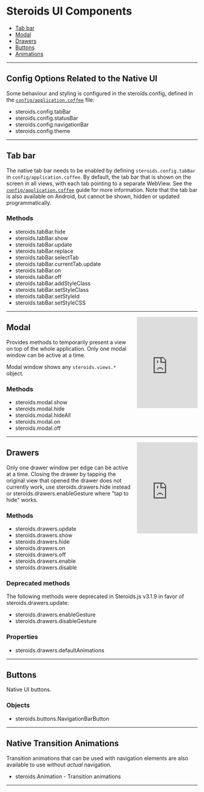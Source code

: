 Steroids&nbsp;UI&nbsp;Components
====================

- [Tab bar](#Steroids%C2%A0UI%C2%A0Components_tab_bar)
- [Modal](#Steroids%C2%A0UI%C2%A0Components_modal)
- [Drawers](#Steroids%C2%A0UI%C2%A0Components_drawers)
- [Buttons](#Steroids%C2%A0UI%C2%A0Components_buttons)
- [Animations](#Steroids%C2%A0UI%C2%A0Components_native_transition_animations)

***

## Config Options Related to the Native UI

Some behaviour and styling is configured in the steroids.config, defined in the [`config/application.coffee`](http://guides.appgyver.com/steroids/guides/project_configuration/config-application-coffee/) file:

- steroids.config.tabBar
- steroids.config.statusBar
- steroids.config.navigationBar
- steroids.config.theme

***

## Tab bar

The native tab bar needs to be enabled by defining `steroids.config.tabBar` in `config/application.coffee`. By default, the tab bar that is shown on the screen in all views, with each tab pointing to a separate WebView. See the [`config/application.coffee`](http://guides.appgyver.com/steroids/guides/project_configuration/config-application-coffee/#steroidsconfigtabbar) guide for more information. Note that the tab bar is also available on Android, but cannot be shown, hidden or updated programmatically.


### Methods

  - steroids.tabBar.hide
  - steroids.tabBar.show
  - steroids.tabBar.update
  - steroids.tabBar.replace
  - steroids.tabBar.selectTab
  - steroids.tabBar.currentTab.update
  - steroids.tabBar.on
  - steroids.tabBar.off
  - steroids.tabBar.addStyleClass
  - steroids.tabBar.setStyleClass
  - steroids.tabBar.setStyleId
  - steroids.tabBar.setStyleCSS


***

<iframe src="http://player.vimeo.com/video/58669801?autoplay=1&loop=1" width="160" height="240" frameborder="0" webkitAllowFullScreen mozallowfullscreen allowFullScreen style="float:right;margin-left:10px;"></iframe>

## Modal

Provides methods to temporarily present a view on top of the whole application. Only one modal window can be active at a time.

Modal window shows any `steroids.views.*` object.

### Methods

- steroids.modal.show
- steroids.modal.hide
- steroids.modal.hideAll
- steroids.modal.on
- steroids.modal.off

***

<iframe src="http://player.vimeo.com/video/65635561?autoplay=1&loop=1" width="160" height="240" frameborder="0" webkitAllowFullScreen mozallowfullscreen allowFullScreen style="float:right;margin-left:10px;"></iframe>

## Drawers

Only one drawer window per edge can be active at a time.  Closing the drawer by tapping the original view that opened the drawer does not currently work, use steroids.drawers.hide instead or steroids.drawers.enableGesture where "tap to hide" works.


### Methods

- steroids.drawers.update
- steroids.drawers.show
- steroids.drawers.hide
- steroids.drawers.on
- steroids.drawers.off
- steroids.drawers.enable
- steroids.drawers.disable

### Deprecated methods

The following methods were deprecated in Steroids.js v3.1.9 in favor of steroids.drawers.update:

- steroids.drawers.enableGesture
- steroids.drawers.disableGesture

### Properties

- steroids.drawers.defaultAnimations

***

## Buttons

Native UI buttons.


### Objects
 - steroids.buttons.NavigationBarButton

***

## Native Transition Animations

Transition animations that can be used with navigation elements are also available to use without _actual_ navigation.

- steroids.Animation - Transition animations

***
